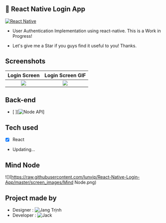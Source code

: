 ## 🚀 React Native Login App

[![React Native](https://img.shields.io/badge/React%20Native-v0.58.6-blue.svg)](https://facebook.github.io/react-native/)

* User Authentication Implementation using react-native. This is a Work in Progress!

* Let's give me a Star if you guys find it useful to you! Thanks.

## Screenshots

Login Screen              |  Login Screen GIF
:-------------------------:|:-------------------------:
![](https://raw.githubusercontent.com/lunvjp/React-Native-Login-App/master/screen_images/Login-Screen-iphone8.png)  |  ![](https://raw.githubusercontent.com/lunvjp/React-Native-Login-App/master/screen_images/Login-Screen-gray-background.gif)

## Back-end
- [ ][![Node API](https://github.com/lunvjp/MERN-boilerplate)]

## Tech used
- [x] React
- Updating...

## Mind Node
![](https://raw.githubusercontent.com/lunvjp/React-Native-Login-App/master/screen_images/Mind Node.png)

## Project made by
* Designer : ![Jang Trịnh](https://www.linkedin.com/in/jangtrinh/)
* Developer : ![Jack](https://www.linkedin.com/in/phuong-jack)
